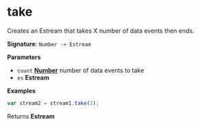 # take

Creates an Estream that takes X number of data events
then ends.

**Signature**: `Number -> Estream`

**Parameters**

-   `count` **[Number](https://developer.mozilla.org/en-US/docs/Web/JavaScript/Reference/Global_Objects/Number)** number of data events to take
-   `es` **Estream** 

**Examples**

```javascript
var stream2 = stream1.take(3);
```

Returns **Estream** 
